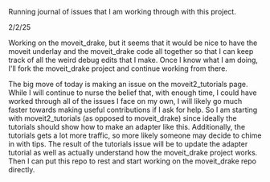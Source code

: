 Running journal of issues that I am working through with this project.

2/2/25

Working on the moveit_drake, but it seems that it would be nice to have the moveit underlay and the moveit_drake code all together so that I can keep track of all the weird debug edits that I make. Once I know what I am doing, I'll fork the moveit_drake project and continue working from there.

The big move of today is making an issue on the moveit2_tutorials page. While I will continue to nurse the belief that, with enough time, I could have worked through all of the issues I face on my own, I will likely go much faster towards making useful contributions if I ask for help. So I am starting with moveit2_tutorials (as opposed to moveit_drake) since ideally the tutorials should show how to make an adapter like this. Additionally, the tutorials gets a lot more traffic, so more likely someone may decide to chime in with tips. The result of the tutorials issue will be to update the adapter tutorial as well as actually understand how the moveit_drake project works. Then I can put this repo to rest and start working on the moveit_drake repo directly.
